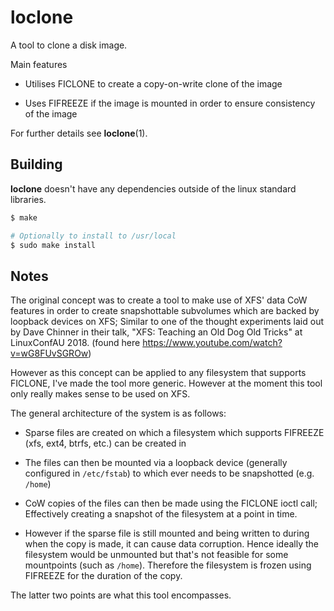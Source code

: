 # loclone
A tool to clone a disk image.

Main features

- Utilises FICLONE to create a copy-on-write clone of the image

- Uses FIFREEZE if the image is mounted in order to ensure consistency of the
  image

For further details see **loclone**(1).

## Building

**loclone** doesn't have any dependencies outside of the linux standard libraries.

```bash
$ make

# Optionally to install to /usr/local
$ sudo make install
```

## Notes 

The original concept was to create a tool to make use of XFS' data CoW features
in order to create snapshottable subvolumes which are backed by loopback
devices on XFS; Similar to one of the thought experiments laid out by Dave
Chinner in their talk, "XFS: Teaching an Old Dog Old Tricks" at LinuxConfAU 2018.
(found here https://www.youtube.com/watch?v=wG8FUvSGROw)

However as this concept can be applied to any filesystem that supports FICLONE,
I've made the tool more generic. However at the moment this tool only really
makes sense to be used on XFS.

The general architecture of the system is as follows:

- Sparse files are created on which a filesystem which supports FIFREEZE (xfs,
  ext4, btrfs, etc.) can be created in

- The files can then be mounted via a loopback device (generally configured in
  `/etc/fstab`) to which ever needs to be snapshotted (e.g. `/home`)

- CoW copies of the files can then be made using the FICLONE ioctl call;
  Effectively creating a snapshot of the filesystem at a point in time.

- However if the sparse file is still mounted and being written to during when
  the copy is made, it can cause data corruption. Hence ideally the filesystem
  would be unmounted but that's not feasible for some mountpoints (such as
  `/home`). Therefore the filesystem is frozen using FIFREEZE for the duration
  of the copy.

The latter two points are what this tool encompasses.
